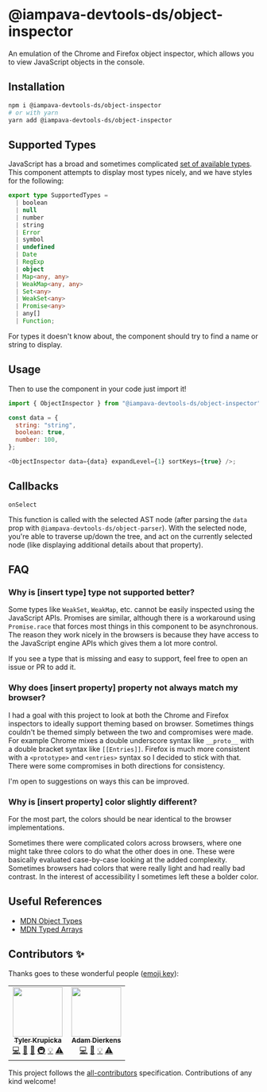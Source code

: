 # @iampava-devtools-ds/object-inspector

An emulation of the Chrome and Firefox object inspector, which allows you to view JavaScript objects in the console.

## Installation

```sh
npm i @iampava-devtools-ds/object-inspector
# or with yarn
yarn add @iampava-devtools-ds/object-inspector
```

## Supported Types

JavaScript has a broad and sometimes complicated [set of available types](https://developer.mozilla.org/en-US/docs/Web/JavaScript/Reference/Global_Objects). This component attempts to display most types nicely, and we have styles for the following:

```ts
export type SupportedTypes =
  | boolean
  | null
  | number
  | string
  | Error
  | symbol
  | undefined
  | Date
  | RegExp
  | object
  | Map<any, any>
  | WeakMap<any, any>
  | Set<any>
  | WeakSet<any>
  | Promise<any>
  | any[]
  | Function;
```

For types it doesn't know about, the component should try to find a name or string to display.

## Usage

Then to use the component in your code just import it!

```js
import { ObjectInspector } from "@iampava-devtools-ds/object-inspector";

const data = {
  string: "string",
  boolean: true,
  number: 100,
};

<ObjectInspector data={data} expandLevel={1} sortKeys={true} />;
```

## Callbacks

`onSelect`

This function is called with the selected AST node (after parsing the `data` prop with `@iampava-devtools-ds/object-parser`). With the selected node, you're able to traverse up/down the tree, and act on the currently selected node (like displaying additional details about that property).

## FAQ

### Why is [insert type] type not supported better?

Some types like `WeakSet`, `WeakMap`, etc. cannot be easily inspected using the JavaScript APIs. Promises are similar, although there is a workaround using `Promise.race` that forces most things in this component to be asynchronous. The reason they work nicely in the browsers is because they have access to the JavaScript engine APIs which gives them a lot more control.

If you see a type that is missing and easy to support, feel free to open an issue or PR to add it.

### Why does [insert property] property not always match my browser?

I had a goal with this project to look at both the Chrome and Firefox inspectors to ideally support theming based on browser. Sometimes things couldn't be themed simply between the two and compromises were made. For example Chrome mixes a double underscore syntax like `__proto__` with a double bracket syntax like `[[Entries]]`. Firefox is much more consistent with a `<prototype>` and `<entries>` syntax so I decided to stick with that. There were some compromises in both directions for consistency.

I'm open to suggestions on ways this can be improved.

### Why is [insert property] color slightly different?

For the most part, the colors should be near identical to the browser implementations.

Sometimes there were complicated colors across browsers, where one might take three colors to do what the other does in one. These were basically evaluated case-by-case looking at the added complexity. Sometimes browsers had colors that were really light and had really bad contrast. In the interest of accessibility I sometimes left these a bolder color.

## Useful References

- [MDN Object Types](https://developer.mozilla.org/en-US/docs/Web/JavaScript/Reference/Global_Objects)
- [MDN Typed Arrays](https://developer.mozilla.org/en-US/docs/Web/JavaScript/Typed_arrays)

## Contributors ✨

Thanks goes to these wonderful people ([emoji key](https://allcontributors.org/docs/en/emoji-key)):

<!-- ALL-CONTRIBUTORS-LIST:START - Do not remove or modify this section -->
<!-- prettier-ignore-start -->
<!-- markdownlint-disable -->
<table>
  <tr>
    <td align="center"><a href="http://tylerkrupicka.com/"><img src="https://avatars.githubusercontent.com/u/5761061?v=4?s=100" width="100px;" alt=""/><br /><sub><b>Tyler Krupicka</b></sub></a><br /><a href="https://github.com/design-systems/devtools-ds/commits?author=tylerkrupicka" title="Code">💻</a> <a href="https://github.com/design-systems/devtools-ds/commits?author=tylerkrupicka" title="Documentation">📖</a> <a href="#design-tylerkrupicka" title="Design">🎨</a> <a href="#infra-tylerkrupicka" title="Infrastructure (Hosting, Build-Tools, etc)">🚇</a> <a href="#example-tylerkrupicka" title="Examples">💡</a> <a href="https://github.com/design-systems/devtools-ds/commits?author=tylerkrupicka" title="Tests">⚠️</a></td>
    <td align="center"><a href="https://github.com/adierkens"><img src="https://avatars.githubusercontent.com/u/13004162?v=4?s=100" width="100px;" alt=""/><br /><sub><b>Adam Dierkens</b></sub></a><br /><a href="https://github.com/design-systems/devtools-ds/commits?author=adierkens" title="Code">💻</a> <a href="https://github.com/design-systems/devtools-ds/commits?author=adierkens" title="Documentation">📖</a> <a href="#example-adierkens" title="Examples">💡</a> <a href="https://github.com/design-systems/devtools-ds/commits?author=adierkens" title="Tests">⚠️</a></td>
  </tr>
</table>

<!-- markdownlint-restore -->
<!-- prettier-ignore-end -->

<!-- ALL-CONTRIBUTORS-LIST:END -->

This project follows the [all-contributors](https://github.com/all-contributors/all-contributors) specification. Contributions of any kind welcome!
